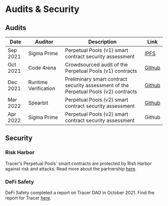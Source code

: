 # Audits & Security

## Audits

| Date     | Auditor              | Description                                                                           | Link                                                                                                                                             |
| -------- | -------------------- | ------------------------------------------------------------------------------------- | ------------------------------------------------------------------------------------------------------------------------------------------------ |
| Sep 2021 | Sigma Prime          | Perpetual Pools (v1) smart contract security assessment                               | [IPFS](https://ipfs.io/ipfs/QmTGAU4mF4P9TFPjSBw5gwUydzF3XX1BfRdX68RnsYjvDs)                                                                      |
| Oct 2021 | Code 4rena           | Crowdsourced audit of the Perpetual Pools (v1) contracts                              | [Github](https://github.com/code-423n4/2021-10-tracer-findings)                                                                                  |
| Dec 2021 | Runtime Verification | Preliminary smart contract security assessment of the Perpetual Pools (v2) contracts  | [Github](https://github.com/mycelium-ethereum/perpetual-pools-contracts-v2-spearbit/blob/pools-v2/Tracer\_Security\_Audit\_Report\_DRAFT\_2.pdf) |
| Mar 2022 | Spearbit             | Perpetual Pools (v2) smart contract security assessment                               | [Github](https://github.com/tracer-protocol/perpetual-pools-contracts/blob/pools-v2/audits/2022\_march\_spearbit/draft.pdf)                      |
| Apr 2022 | Sigma Prime          | Perpetual Pools (v2) smart contract security assessment                               | Github                                                                                                                                           |

## Security

### Risk Harbor

Tracer's Perpetual Pools' smart contracts are protected by Rish Harbor against risk and attacks. Read more about the partnership [here](https://tracer.finance/radar/risk-harbor/).

### DeFi Safety

DeFi Safety completed a report on Tracer DAO in October 2021. Find the report for Tracer [here](https://www.defisafety.com/pqrs/119).
